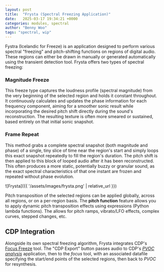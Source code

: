 ```yaml
---
layout: post
title:  "Frysta (Spectral Freezing Application)"
date:   2025-03-17 19:34:21 +0000
categories: modules, spectral
author: "Benny Woo"
tags: "spectral, wip"
---
```


Fystra (Icelandic for Freeze) is an application designed to perform various spectral "freezing" and pitch-shifting functions on regions of digital audio. These regions can either be drawn in manually or generated automatically using the transient detection tool. Frysta offers two types of spectral freezing:

### Magnitude Freeze

This freeze type captures the loudness profile (spectral magnitude) from the very beginning of the selected region and holds it constant throughout. It continuously calculates and updates the phase information for each frequency component, aiming for a smoother sonic result while incorporating the desired pitch shift directly during the sound's reconstruction. The resulting texture is often more smeared or sustained, based entirely on that initial sonic snapshot.

### Frame Repeat

This method grabs a complete spectral snapshot (both magnitude and phase) of a single, tiny slice of time near the region's start and simply loops this exact snapshot repeatedly to fill the region's duration. The pitch shift is then applied to this block of looped audio after it has been reconstructed. This often produces a more static, potentially buzzy or granular sound, as the exact spectral characteristics of that one instant are frozen and repeated without phase evolution.

![Frysta]({{ '/assets/images/frysta.png' | relative_url }})

Pitch transposition of the selected regions can be applied globally, across all regions, or on a per-region basis. The **pitch function** feature allows you to apply dynamic pitch transposition effects using expressions (Python lambda functions). The allows for pitch ramps, vibrato/LFO effects, complex curves, stepped changes, etc.

## CDP Integration

Alongside its own spectral freezing algorithm, Frysta integrates CDP's [Focus Freeze](https://www.composersdesktop.com/docs/html/cfocus.htm) tool. The "CDP Export" button passes audio to CDP's [*PVOC analysis*](https://www.composersdesktop.com/docs/html/cpvocman.htm#USAGEANAL) application, then to the *focus* tool, with an associated datafile specifying the start/end points of the selected regions, then back to *PVOC* for resynthesis.